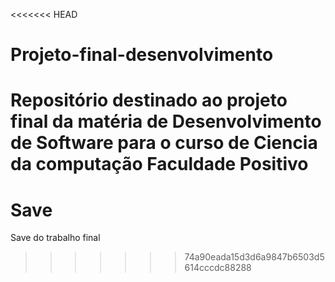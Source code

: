 <<<<<<< HEAD
# Projeto-final-desenvolvimento
Repositório destinado ao projeto final da matéria de Desenvolvimento de Software para o curso de Ciencia da computação Faculdade Positivo
=======
# Save
Save do trabalho final
>>>>>>> 74a90eada15d3d6a9847b6503d5614cccdc88288
